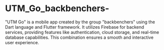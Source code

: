 # UTM_Go_backbenchers-
 "UTM Go" is a mobile app created by the group "backbenchers" using the Dart language and Flutter framework. It utilizes Firebase for backend services, providing features like authentication, cloud storage, and real-time database capabilities. This combination ensures a smooth and interactive user experience.
